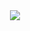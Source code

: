 <center>
<picture>
    <source media="(prefers-color-scheme: dark)" srcset="https://gist.githubusercontent.com/KysawaJR/59b01a2f8e80988330a8a6f7aee5c162/raw/4e4752f75c8afdf068f5dc82d0492015e3eb26be/readme-black.svg">
    <source media="(prefers-color-scheme: light)" srcset="https://gist.githubusercontent.com/KysawaJR/9f6cd21c0caee003a704e308fb9bc1bb/raw/73ffbeab3f36ccdf73756f0f7ca8b7fb11c7c83a/readme-white.svg">
    <img src="https://gist.githubusercontent.com/KysawaJR/9f6cd21c0caee003a704e308fb9bc1bb/raw/73ffbeab3f36ccdf73756f0f7ca8b7fb11c7c83a/readme-white.svg">
</picture>
</center>
